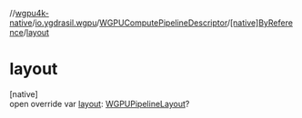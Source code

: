 //[wgpu4k-native](../../../../index.md)/[io.ygdrasil.wgpu](../../index.md)/[WGPUComputePipelineDescriptor](../index.md)/[[native]ByReference](index.md)/[layout](layout.md)

# layout

[native]\
open override var [layout](layout.md): [WGPUPipelineLayout](../../-w-g-p-u-pipeline-layout/index.md)?